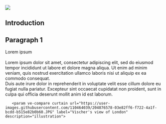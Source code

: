 <a href="https://juncture-digital.org"><img src="https://juncture-digital.org/images/ve-button.png"></a>

<param ve-config 
       title="Squalor and Sanitation"
       author="Middle Temple Library"
       banner="" 
       layout="vertical">
      
      
## Introduction

<param ve-image 
       label="London Slum British Library" 
       description="photograph" 
       url="https://user-images.githubusercontent.com/110464039/204876970-7d859468-f7d8-469c-94b0-7b944ecc196d.jpg">


## Paragraph 1

Lorem ipsum\
\
Lorem ipsum dolor sit amet, consectetur adipiscing elit, sed do eiusmod tempor incididunt ut labore et dolore magna aliqua. Ut enim ad minim veniam, quis nostrud exercitation ullamco laboris nisi ut aliquip ex ea commodo consequat.\
Duis aute irure dolor in reprehenderit in voluptate velit esse cillum dolore eu fugiat nulla pariatur. Excepteur sint occaecat cupidatat non proident, sunt in culpa qui officia deserunt mollit anim id est laborum.

       <param ve-compare curtain url="https://user-images.githubusercontent.com/110464039/204876578-03e82ff6-f722-4a1f-bcdd-b515e82b0b60.JPG" label="Vischer's view of London" description="illustration">
<param ve-compare url="https://user-images.githubusercontent.com/110464039/204876710-e9e75730-db7d-4b8c-bae4-2016c2d0f40a.JPG" label="Hollar's engraving of the great fire" description="illustration">



